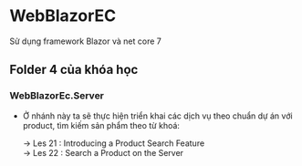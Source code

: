 # WebBlazorEC
Sử dụng framework Blazor và net core 7

## Folder 4 của khóa học

### WebBlazorEc.Server
- Ở nhánh này ta sẽ thực hiện triển khai các dịch vụ theo chuẩn dự án với product, tìm kiếm sản phẩm theo từ khoá:
  <p>
    -> Les 21 : Introducing a Product Search Feature
    <br/>
    -> Les 22 : Search a Product on the Server
  </p>
